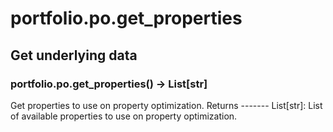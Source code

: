 # portfolio.po.get_properties

## Get underlying data 
### portfolio.po.get_properties() -> List[str]

Get properties to use on property optimization.
    Returns
    -------
    List[str]:
        List of available properties to use on property optimization.
